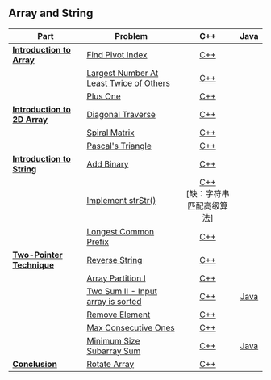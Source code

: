 ## Array and String

| Part | Problem | C++ | Java |
| --- | --- | :---: | :---: |
| [**Introduction to Array**](https://leetcode.com/explore/learn/card/array-and-string/201/introduction-to-array/) | [Find Pivot Index](https://leetcode.com/explore/learn/card/array-and-string/201/introduction-to-array/1144/) | [C++](01-Introduction-to-Array/01-Find-Pivot-Index/cpp-0724/) | |
| | [Largest Number At Least Twice of Others](https://leetcode.com/explore/learn/card/array-and-string/201/introduction-to-array/1147/) | [C++](01-Introduction-to-Array/02-Largest-Number-At-Least-Twice-of-Others/cpp-0747/) | |
| | [Plus One](https://leetcode.com/explore/learn/card/array-and-string/201/introduction-to-array/1148/) | [C++](01-Introduction-to-Array/03-Plus-One/cpp-0066/) | |
| [**Introduction to 2D Array**](https://leetcode.com/explore/learn/card/array-and-string/202/introduction-to-2d-array/) | [Diagonal Traverse](https://leetcode.com/explore/learn/card/array-and-string/202/introduction-to-2d-array/1167/) | [C++](02-Introduction-to-2D-Array/01-Diagonal-Traverse/cpp-0498/) | |
| | [Spiral Matrix](https://leetcode.com/explore/learn/card/array-and-string/202/introduction-to-2d-array/1168/) | [C++](02-Introduction-to-2D-Array/02-Spiral-Matrix/cpp-0054/) | |
| | [Pascal's Triangle](https://leetcode.com/problems/pascals-triangle/description/) | [C++](02-Introduction-to-2D-Array/03-Pascals-Triangle/cpp-0118/) | |
| [**Introduction to String**](https://leetcode.com/explore/learn/card/array-and-string/203/introduction-to-string/) | [Add Binary](https://leetcode.com/explore/learn/card/array-and-string/203/introduction-to-string/1160/) | [C++](03-Introduction-to-String/01-Add-Binary/cpp-0067/) | |
| | [Implement strStr()](https://leetcode.com/explore/learn/card/array-and-string/203/introduction-to-string/1161/) | [C++](03-Introduction-to-String/02-Implement-strStr/cpp-0028/)<br/>[缺：字符串匹配高级算法] | |
| | [Longest Common Prefix](https://leetcode.com/explore/learn/card/array-and-string/203/introduction-to-string/1162/) | [C++](03-Introduction-to-String/03-Longest-Common-Prefix/cpp-0014/) | |
| [**Two-Pointer Technique**](https://leetcode.com/explore/learn/card/array-and-string/205/array-two-pointer-technique/) | [Reverse String](https://leetcode.com/explore/learn/card/array-and-string/205/array-two-pointer-technique/1183/) | [C++](04-Two-Pointer-Technique/01-Reverse-String/cpp-0344/) | |
| | [Array Partition I](https://leetcode.com/explore/learn/card/array-and-string/205/array-two-pointer-technique/1154/) | [C++](04-Two-Pointer-Technique/02-Array-Partition-I/cpp-0561/) | |
| | [Two Sum II - Input array is sorted](https://leetcode.com/explore/learn/card/array-and-string/205/array-two-pointer-technique/1153/) | [C++](04-Two-Pointer-Technique/03-Two-Sum-II-Input-array-is-sorted/cpp-0167/) | [Java](04-Two-Pointer-Technique/03-Two-Sum-II-Input-array-is-sorted/java-0167/src/) |
| | [Remove Element](https://leetcode.com/explore/learn/card/array-and-string/205/array-two-pointer-technique/1151/) | [C++](04-Two-Pointer-Technique/04-Remove-Element/cpp-0027/) | |
| | [Max Consecutive Ones](https://leetcode.com/explore/learn/card/array-and-string/205/array-two-pointer-technique/1301/) | [C++](04-Two-Pointer-Technique/05-Max-Consecutive-Ones/cpp-0485/) | |
| | [Minimum Size Subarray Sum](https://leetcode.com/explore/learn/card/array-and-string/205/array-two-pointer-technique/1299/) | [C++](04-Two-Pointer-Technique/06-Minimum-Size-Subarray-Sum/cpp-0209/) | [Java](04-Two-Pointer-Technique/06-Minimum-Size-Subarray-Sum/java-0209/src/) |
| [**Conclusion**](https://leetcode.com/explore/learn/card/array-and-string/204/conclusion/) | [Rotate Array](https://leetcode.com/explore/learn/card/array-and-string/204/conclusion/1182/) | [C++](05-Conclusion/01-Rotate-Array/cpp-0189/)| |